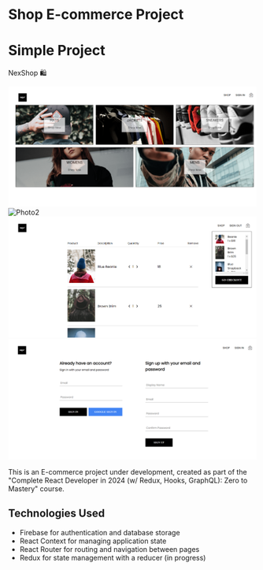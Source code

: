 # Shop E-commerce Project
# Simple Project

NexShop 🛍️

![Photo1](1.png)
![Photo2](2png)
![Photo3](3.png)
![Photo4](4.png)

This is an E-commerce project under development, created as part of the "Complete React Developer in 2024 (w/ Redux, Hooks, GraphQL): Zero to Mastery" course.

## Technologies Used

- Firebase for authentication and database storage
- React Context for managing application state
- React Router for routing and navigation between pages
- Redux for state management with a reducer (in progress)
